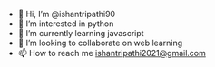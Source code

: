 - 👋 Hi, I’m @ishantripathi90
- 👀 I’m interested in python
- 🌱 I’m currently learning javascript
- 💞️ I’m looking to collaborate on web learning
- 📫 How to reach me ishantripathi2021@gmail.com

<!---
ishantripathi90/ishantripathi90 is a ✨ special ✨ repository because its `README.md` (this file) appears on your GitHub profile.
You can click the Preview link to take a look at your changes.
--->
